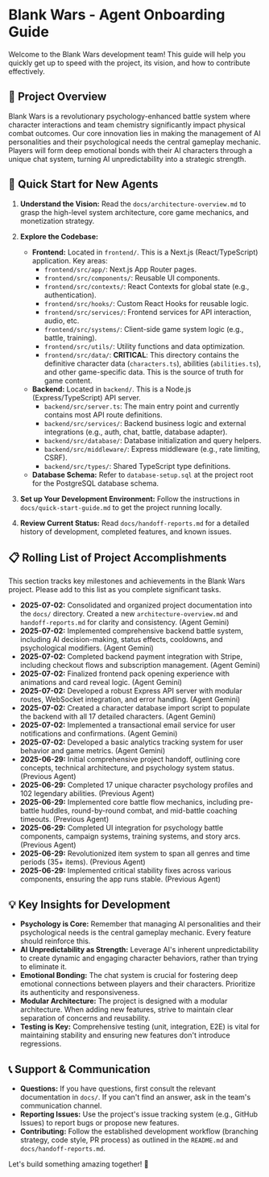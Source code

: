 # Blank Wars - Agent Onboarding Guide

Welcome to the Blank Wars development team! This guide will help you quickly get up to speed with the project, its vision, and how to contribute effectively.

## 🎯 Project Overview

Blank Wars is a revolutionary psychology-enhanced battle system where character interactions and team chemistry significantly impact physical combat outcomes. Our core innovation lies in making the management of AI personalities and their psychological needs the central gameplay mechanic. Players will form deep emotional bonds with their AI characters through a unique chat system, turning AI unpredictability into a strategic strength.

## 🚀 Quick Start for New Agents

1.  **Understand the Vision:** Read the `docs/architecture-overview.md` to grasp the high-level system architecture, core game mechanics, and monetization strategy.

2.  **Explore the Codebase:**
    *   **Frontend:** Located in `frontend/`. This is a Next.js (React/TypeScript) application. Key areas:
        *   `frontend/src/app/`: Next.js App Router pages.
        *   `frontend/src/components/`: Reusable UI components.
        *   `frontend/src/contexts/`: React Contexts for global state (e.g., authentication).
        *   `frontend/src/hooks/`: Custom React Hooks for reusable logic.
        *   `frontend/src/services/`: Frontend services for API interaction, audio, etc.
        *   `frontend/src/systems/`: Client-side game system logic (e.g., battle, training).
        *   `frontend/src/utils/`: Utility functions and data optimization.
        *   `frontend/src/data/`: **CRITICAL**: This directory contains the definitive character data (`characters.ts`), abilities (`abilities.ts`), and other game-specific data. This is the source of truth for game content.
    *   **Backend:** Located in `backend/`. This is a Node.js (Express/TypeScript) API server.
        *   `backend/src/server.ts`: The main entry point and currently contains most API route definitions.
        *   `backend/src/services/`: Backend business logic and external integrations (e.g., auth, chat, battle, database adapter).
        *   `backend/src/database/`: Database initialization and query helpers.
        *   `backend/src/middleware/`: Express middleware (e.g., rate limiting, CSRF).
        *   `backend/src/types/`: Shared TypeScript type definitions.
    *   **Database Schema:** Refer to `database-setup.sql` at the project root for the PostgreSQL database schema.

3.  **Set up Your Development Environment:** Follow the instructions in `docs/quick-start-guide.md` to get the project running locally.

4.  **Review Current Status:** Read `docs/handoff-reports.md` for a detailed history of development, completed features, and known issues.

## 📋 Rolling List of Project Accomplishments

This section tracks key milestones and achievements in the Blank Wars project. Please add to this list as you complete significant tasks.

*   **2025-07-02:** Consolidated and organized project documentation into the `docs/` directory. Created a new `architecture-overview.md` and `handoff-reports.md` for clarity and consistency. (Agent Gemini)
*   **2025-07-02:** Implemented comprehensive backend battle system, including AI decision-making, status effects, cooldowns, and psychological modifiers. (Agent Gemini)
*   **2025-07-02:** Completed backend payment integration with Stripe, including checkout flows and subscription management. (Agent Gemini)
*   **2025-07-02:** Finalized frontend pack opening experience with animations and card reveal logic. (Agent Gemini)
*   **2025-07-02:** Developed a robust Express API server with modular routes, WebSocket integration, and error handling. (Agent Gemini)
*   **2025-07-02:** Created a character database import script to populate the backend with all 17 detailed characters. (Agent Gemini)
*   **2025-07-02:** Implemented a transactional email service for user notifications and confirmations. (Agent Gemini)
*   **2025-07-02:** Developed a basic analytics tracking system for user behavior and game metrics. (Agent Gemini)
*   **2025-06-29:** Initial comprehensive project handoff, outlining core concepts, technical architecture, and psychology system status. (Previous Agent)
*   **2025-06-29:** Completed 17 unique character psychology profiles and 102 legendary abilities. (Previous Agent)
*   **2025-06-29:** Implemented core battle flow mechanics, including pre-battle huddles, round-by-round combat, and mid-battle coaching timeouts. (Previous Agent)
*   **2025-06-29:** Completed UI integration for psychology battle components, campaign systems, training systems, and story arcs. (Previous Agent)
*   **2025-06-29:** Revolutionized item system to span all genres and time periods (35+ items). (Previous Agent)
*   **2025-06-29:** Implemented critical stability fixes across various components, ensuring the app runs stable. (Previous Agent)

## 💡 Key Insights for Development

*   **Psychology is Core:** Remember that managing AI personalities and their psychological needs is the central gameplay mechanic. Every feature should reinforce this.
*   **AI Unpredictability as Strength:** Leverage AI's inherent unpredictability to create dynamic and engaging character behaviors, rather than trying to eliminate it.
*   **Emotional Bonding:** The chat system is crucial for fostering deep emotional connections between players and their characters. Prioritize its authenticity and responsiveness.
*   **Modular Architecture:** The project is designed with a modular architecture. When adding new features, strive to maintain clear separation of concerns and reusability.
*   **Testing is Key:** Comprehensive testing (unit, integration, E2E) is vital for maintaining stability and ensuring new features don't introduce regressions.

## 📞 Support & Communication

*   **Questions:** If you have questions, first consult the relevant documentation in `docs/`. If you can't find an answer, ask in the team's communication channel.
*   **Reporting Issues:** Use the project's issue tracking system (e.g., GitHub Issues) to report bugs or propose new features.
*   **Contributing:** Follow the established development workflow (branching strategy, code style, PR process) as outlined in the `README.md` and `docs/handoff-reports.md`.

Let's build something amazing together! 🚀

